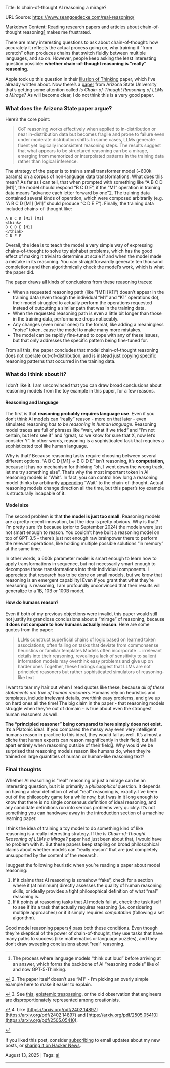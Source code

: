 Title: Is chain-of-thought AI reasoning a mirage?

URL Source: https://www.seangoedecke.com/real-reasoning/

Markdown Content:
Reading research papers and articles about chain-of-thought reasoning[1](https://www.seangoedecke.com/real-reasoning/#fn-1) makes me frustrated.

There are many interesting questions to ask about chain-of-thought: how accurately it reflects the actual process going on, why training it “from scratch” often produces chains that switch fluidly between multiple languages, and so on. However, people keep asking the least interesting question possible: **whether chain-of-thought reasoning is “really” reasoning**.

Apple took up this question in their [Illusion of Thinking](https://www.seangoedecke.com/illusion-of-thinking) paper, which I’ve already written about. Now there’s a [paper](https://arxiv.org/pdf/2508.01191) from Arizona State University that’s getting some attention called _Is Chain-of-Thought Reasoning of LLMs a Mirage?_ As will become clear, I do not think this is a very good paper.

### What does the Arizona State paper argue?

Here’s the core point:

> CoT reasoning works effectively when applied to in-distribution or near in-distribution data but becomes fragile and prone to failure even under moderate distribution shifts. In some cases, LLMs generate fluent yet logically inconsistent reasoning steps. The results suggest that what appears to be structured reasoning can be a mirage, emerging from memorized or interpolated patterns in the training data rather than logical inference.

The strategy of the paper is to train a small transformer model (~600k params) on a corpus of non-language data transformations. What does this mean? As far as I can tell, that when prompted with something like “A B C D [M1]”, the model should respond “B C D E”, if the “M1” operation in training data means “advance each letter forward by one”[2](https://www.seangoedecke.com/real-reasoning/#fn-2). The training data contained several kinds of operation, which were composed arbitrarily (e.g. “A B C D [M1] [M1]” should produce “C D E F”). Finally, the training data included chains-of-thought like:

```
A B C D [M1] [M1]
<think>
B C D E [M1]
</think>
C D E F
```

Overall, the idea is to teach the model a very simple way of expressing chains-of-thought to solve toy alphabet problems, which has the good effect of making it trivial to determine at scale if and when the model made a mistake in its reasoning. You can straightforwardly generate ten thousand completions and then algorithmically check the model’s work, which is what the paper did.

The paper draws all kinds of conclusions from these reasoning traces:

*   When a requested reasoning path (like ”[M1] [K1]”) doesn’t appear in the training data (even though the individual “M1” and “K1” operations do), their model struggled to actually perform the operations requested instead of outputting a similar path that was in the training data.
*   When the requested reasoning path is even a little bit longer than those in the training data, performance drops noticeably.
*   Any changes (even minor ones) to the format, like adding a meaningless “noise” token, cause the model to make many more mistakes.
*   The model can be rapidly fine-tuned to cope with any of these issues, but that only addresses the specific pattern being fine-tuned for.

From all this, the paper concludes that model chain-of-thought reasoning does not operate out-of-distribution, and is instead just copying specific reasoning patterns that occurred in the training data.

### What do I think about it?

I don’t like it. I am unconvinced that you can draw broad conclusions about reasoning models from the toy example in this paper, for a few reasons.

#### Reasoning and language

The first is that **reasoning probably requires language use**. Even if you don’t think AI models can “really” reason - more on that later - even simulated reasoning _has to be reasoning in human language_. Reasoning model traces are full of phrases like “wait, what if we tried” and “I’m not certain, but let’s see if” and “great, so we know for sure that X, now let’s consider Y”. In other words, reasoning is a sophisticated task that requires a sophisticated tool like human language.

Why is that? Because reasoning tasks require choosing between several different options. “A B C D [M1] -> B C D E” isn’t reasoning, it’s **computation**, because it has no mechanism for thinking “oh, I went down the wrong track, let me try something else”. That’s why the most important token in AI reasoning models is “Wait”. In fact, you can control how long a reasoning model thinks by arbitrarily [appending](https://arxiv.org/abs/2501.19393) “Wait” to the chain-of-thought. Actual reasoning models change direction all the time, but this paper’s toy example is structurally incapable of it.

#### Model size

The second problem is that **the model is just too small**. Reasoning models are a pretty recent innovation, but the idea is pretty obvious. Why is that? I’m pretty sure it’s because (prior to September 2024) the models were just not smart enough to reason. You couldn’t have built a reasoning model on top of GPT-3.5 - there’s just not enough raw brainpower there to perform the relevant operations, like holding multiple possible solutions “in memory” at the same time.

In other words, a 600k parameter model is smart enough to learn how to apply transformations in sequence, but not necessarily smart enough to decompose those transformations into their individual components. I appreciate that research has to be done on small models, but we _know_ that reasoning is an emergent capability! Even if you grant that what they’re measuring is reasoning, I am profoundly unconvinced that their results will generalize to a 1B, 10B or 100B model.

#### How do humans reason?

Even if both of my previous objections were invalid, this paper would still not justify its grandiose conclusions about a “mirage” of reasoning, because **it does not compare to how humans actually reason**. Here are some quotes from the paper:

> LLMs construct superficial chains of logic based on learned token associations, often failing on tasks that deviate from commonsense heuristics or familiar templates Models often incorporate … irrelevant details into their reasoning, revealing a lack of sensitivity to salient information models may overthink easy problems and give up on harder ones Together, these findings suggest that LLMs are not principled reasoners but rather sophisticated simulators of reasoning-like text

I want to tear my hair out when I read quotes like these, because _all of these statements are true of human reasoners_. Humans rely on heuristics and templates, include irrelevant details, overthink easy problems, and give up on hard ones all the time! The big claim in the paper - that reasoning models struggle when they’re out of domain - is true about even the strongest human reasoners as well.

**The “principled reasoner” being compared to here simply does not exist.** It’s a Platonic ideal. If you compared the messy way even very intelligent humans reason in practice to this ideal, they would fail as well. It’s almost a cliche that human experts can reason magnificently in their field, but fall apart entirely when reasoning outside of their field[3](https://www.seangoedecke.com/real-reasoning/#fn-3). Why would we be surprised that reasoning models reason like humans do, when they’re trained on large quantities of human or human-like reasoning text?

### Final thoughts

Whether AI reasoning is “real” reasoning or just a mirage can be an interesting question, but it is primarily a _philosophical_ question. It depends on having a clear definition of what “real” reasoning is, exactly. I’ve been out of the philosophy game for a while now, but I was in it long enough to know that there is no single consensus definition of ideal reasoning, and any candidate definitions run into serious problems very quickly. It’s not something you can handwave away in the introduction section of a machine learning paper.

I think the idea of training a toy model to do something kind of like reasoning is a really interesting strategy. If the _Is Chain-of-Thought Reasoning of LLMs a Mirage?_ paper had just been about that, I would have no problem with it. But these papers keep stapling on broad philosophical claims about whether models can “really reason” that are just completely unsupported by the content of the research.

I suggest the following heuristic when you’re reading a paper about model reasoning:

1.   If it claims that AI reasoning is somehow “fake”, check for a section where it (at minimum) directly assesses the quality of human reasoning skills, or ideally provides a tight philosophical definition of what “real” reasoning is.
2.   If it points at reasoning tasks that AI models fail at, check the task itself to see if it’s a task that actually requires reasoning (i.e. considering multiple approaches) or if it simply requires _computation_ (following a set algorithm).

Good model reasoning papers[4](https://www.seangoedecke.com/real-reasoning/#fn-4) pass both these conditions. Even though they’re skeptical of the power of chain-of-thought, they use tasks that have many paths to success (like mathematics or language puzzles), and they don’t draw sweeping conclusions about “real” reasoning.

* * *

1.   The process where language models “think out loud” before arriving at an answer, which forms the backbone of AI “reasoning models” like o1 and now GPT-5-Thinking.

[↩](https://www.seangoedecke.com/real-reasoning/#fnref-1)
2.   The paper itself doesn’t use “M1” - I’m picking an overly simple example here to make it easier to explain.

[↩](https://www.seangoedecke.com/real-reasoning/#fnref-2)
3.   See [this](https://www.smbc-comics.com/comic/2012-03-21), [epistemic trespassing](https://philpapers.org/archive/BALET-2.pdf), or the old observation that engineers are disproportionately represented among creationists.

[↩](https://www.seangoedecke.com/real-reasoning/#fnref-3)
4.   Like [https://arxiv.org/pdf/2402.14897](https://arxiv.org/pdf/2402.14897) and [https://arxiv.org/pdf/2505.05410](https://arxiv.org/pdf/2505.05410).

[↩](https://www.seangoedecke.com/real-reasoning/#fnref-4)

If you liked this post, consider [subscribing](https://buttondown.com/seangoedecke) to email updates about my new posts, or [sharing it on Hacker News](https://news.ycombinator.com/submitlink?u=https://www.seangoedecke.com/real-reasoning/).

August 13, 2025│ Tags: [ai](https://www.seangoedecke.com/tags/ai/)

* * *